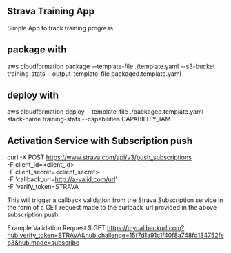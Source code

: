 ## Strava Training App

Simple App to track training progress

## package with
aws cloudformation package --template-file ./template.yaml --s3-bucket training-stats --output-template-file packaged.template.yaml

## deploy with 
aws cloudformation deploy --template-file ./packaged.template.yaml --stack-name training-stats --capabilities CAPABILITY_IAM

## Activation Service with Subscription push

curl -X POST https://www.strava.com/api/v3/push_subscriptions \
      -F client_id=<client_id> \
      -F client_secret=<client_secret> \
      -F 'callback_url=http://a-valid.com/url' \
      -F 'verify_token=STRAVA'

This will trigger a callback validation from the Strava Subscription service in the form of a GET request made to the curlback_url provided in the above subscription push.

Example Validation Request
$ GET https://mycallbackurl.com?hub.verify_token=STRAVA&hub.challenge=15f7d1a91c1f40f8a748fd134752feb3&hub.mode=subscribe

